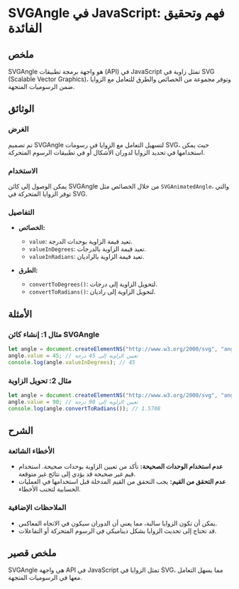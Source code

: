 <!--
Meta Description: # SVGAngle في JavaScript: فهم وتحقيق الفائدة ## ملخص SVGAngle هو واجهة برمجة تطبيقات (API) في JavaScript تمثل زاوية في SVG (Scalable Vector Graphics)،...
Meta Keywords: الزاوية, angle, الزوايا, إلى, svgangle
-->

# SVGAngle في JavaScript: فهم وتحقيق الفائدة

## ملخص
SVGAngle هو واجهة برمجة تطبيقات (API) في JavaScript تمثل زاوية في SVG (Scalable Vector Graphics)، وتوفر مجموعة من الخصائص والطرق للتعامل مع الزوايا ضمن الرسوميات المتجهة.

## الوثائق
### الغرض
تم تصميم SVGAngle لتسهيل التعامل مع الزوايا في رسومات SVG، حيث يمكن استخدامها في تحديد الزوايا لدوران الأشكال أو في تطبيقات الرسوم المتحركة.

### الاستخدام
يمكن الوصول إلى كائن SVGAngle من خلال الخصائص مثل `SVGAnimatedAngle`، والتي توفر الزوايا المتحركة في SVG.

### التفاصيل
- **الخصائص:**
  - `value`: تعيد قيمة الزاوية بوحدات الدرجة.
  - `valueInDegrees`: تعيد قيمة الزاوية بالدرجات.
  - `valueInRadians`: تعيد قيمة الزاوية بالراديان.
  
- **الطرق:**
  - `convertToDegrees()`: لتحويل الزاوية إلى درجات.
  - `convertToRadians()`: لتحويل الزاوية إلى راديان.

## الأمثلة
### مثال 1: إنشاء كائن SVGAngle
```javascript
let angle = document.createElementNS("http://www.w3.org/2000/svg", "angle");
angle.value = 45; // تعيين الزاوية إلى 45 درجة
console.log(angle.valueInDegrees); // 45
```

### مثال 2: تحويل الزاوية
```javascript
let angle = document.createElementNS("http://www.w3.org/2000/svg", "angle");
angle.value = 90; // تعيين الزاوية إلى 90 درجة
console.log(angle.convertToRadians()); // 1.5708
```

## الشرح
### الأخطاء الشائعة
- **عدم استخدام الوحدات الصحيحة:** تأكد من تعيين الزاوية بوحدات صحيحة. استخدام قيم غير صحيحة قد يؤدي إلى نتائج غير متوقعة.
- **عدم التحقق من القيم:** يجب التحقق من القيم المدخلة قبل استخدامها في العمليات الحسابية لتجنب الأخطاء.

### الملاحظات الإضافية
- يمكن أن تكون الزوايا سالبة، مما يعني أن الدوران سيكون في الاتجاه المعاكس.
- قد تحتاج إلى تحديث الزوايا بشكل ديناميكي في الرسوم المتحركة أو التفاعلات.

## ملخص قصير
SVGAngle هي واجهة API في JavaScript تمثل الزوايا في SVG، مما يسهل التعامل معها في الرسوميات المتجهة.